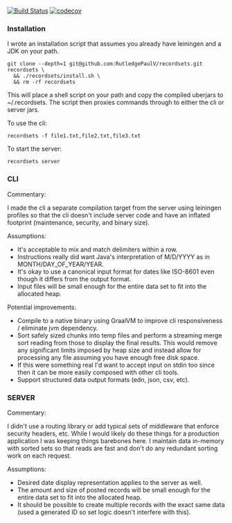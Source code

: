 [![Build Status](https://travis-ci.com/rutledgepaulv/recordsets.svg?branch=master)](https://travis-ci.com/rutledgepaulv/recordsets)
[![codecov](https://codecov.io/gh/rutledgepaulv/recordsets/branch/master/graph/badge.svg)](https://codecov.io/gh/rutledgepaulv/recordsets)
 
### Installation

I wrote an installation script that assumes you already have leiningen and a JDK on your path.

```shell script
git clone --depth=1 git@github.com:RutledgePaulV/recordsets.git recordsets \ 
  && ./recordsets/install.sh \
  && rm -rf recordsets
```

This will place a shell script on your path and copy the compiled uberjars
to ~/.recordsets. The script then proxies commands through to either the 
cli or server jars.

To use the cli:

```shell script
recordsets -f file1.txt,file2.txt,file3.txt
```

To start the server:

```shell script
recordsets server
```

### CLI


Commentary:

I made the cli a separate compilation target from the server using leiningen 
profiles so that the cli doesn't include server code and have an inflated 
footprint (maintenance, security, and binary size).

Assumptions:
* It's acceptable to mix and match delimiters within a row.
* Instructions really did want Java's interpretation of M/D/YYYY as in MONTH/DAY_OF_YEAR/YEAR.
* It's okay to use a canonical input format for dates like ISO-8601 even though it differs from the output format.
* Input files will be small enough for the entire data set to fit into the allocated heap.

Potential improvements:

* Compile to a native binary using GraalVM to improve cli responsiveness / eliminate jvm dependency.
* Sort safely sized chunks into temp files and perform a streaming merge 
  sort reading from those to display the final results. This would remove
  any significant limits imposed by heap size and instead allow for 
  processing any file assuming you have enough free disk space.
* If this were something real I'd want to accept input on stdin too since 
  then it can be more easily composed with other cli tools.
* Support structured data output formats (edn, json, csv, etc).


### SERVER

Commentary:

I didn't use a routing library or add typical sets of middleware that enforce security headers, etc.
While I would likely do these things for a production application I was keeping things barebones here.
I maintain data in-memory with sorted sets so that reads are fast and don't do any redundant sorting 
work on each request.

Assumptions:
* Desired date display representation applies to the server as well.
* The amount and size of posted records will be small enough for the entire data set to fit into the allocated heap.
* It should be possible to create multiple records with the exact same data (used a generated ID so set logic doesn't interfere with this).



